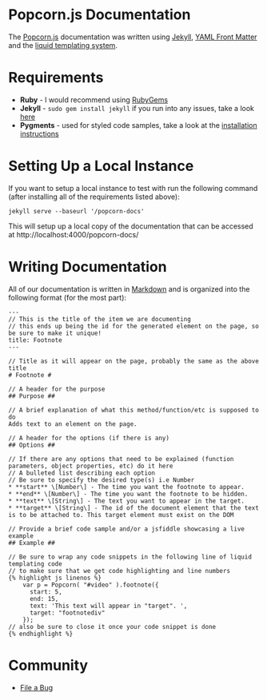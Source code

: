 Popcorn.js Documentation
=====================

The [Popcorn.js](https://github.com/menismu/popcorn-js) documentation was written using [Jekyll](https://github.com/mojombo/jekyll/wiki), [YAML Front Matter](https://github.com/mojombo/jekyll/wiki/YAML-Front-Matter) and the [liquid templating system](https://github.com/mojombo/jekyll/wiki/Template-Data).

Requirements
===========

* **Ruby** - I would recommend using [RubyGems](https://guides.rubygems.org/what-is-a-gem/)
* **Jekyll** - `sudo gem install jekyll` if you run into any issues, take a look [here](https://github.com/mojombo/jekyll/wiki/Install)
* **Pygments** - used for styled code samples, take a look at the [installation instructions](http://pygments.org/download/)

Setting Up a Local Instance
===========================

If you want to setup a local instance to test with run the following command (after installing all of the requirements listed above):

`jekyll serve --baseurl '/popcorn-docs'`

This will setup up a local copy of the documentation that can be accessed at http://localhost:4000/popcorn-docs/

Writing Documentation
=====================

All of our documentation is written in [Markdown](http://daringfireball.net/projects/markdown/syntax#p) and is organized into the following format (for the most part):

    ---
    // This is the title of the item we are documenting
    // this ends up being the id for the generated element on the page, so be sure to make it unique!
    title: Footnote
    ---

    // Title as it will appear on the page, probably the same as the above title
    # Footnote #

    // A header for the purpose
    ## Purpose ##

    // A brief explanation of what this method/function/etc is supposed to do
    Adds text to an element on the page.

    // A header for the options (if there is any)
    ## Options ##

    // If there are any options that need to be explained (function parameters, object properties, etc) do it here
    // A bulleted list describing each option
    // Be sure to specify the desired type(s) i.e Number
    * **start** \[Number\] - The time you want the footnote to appear.
    * **end** \[Number\] - The time you want the footnote to be hidden.
    * **text** \[String\] - The text you want to appear in the target.
    * **target** \[String\] - The id of the document element that the text is to be attached to. This target element must exist on the DOM

    // Provide a brief code sample and/or a jsfiddle showcasing a live example
    ## Example ##

    // Be sure to wrap any code snippets in the following line of liquid templating code
    // to make sure that we get code highlighting and line numbers
    {% highlight js linenos %}
        var p = Popcorn( "#video" ).footnote({
          start: 5,
          end: 15,
          text: 'This text will appear in "target". ',
          target: "footnotediv"
        });
    // also be sure to close it once your code snippet is done
    {% endhighlight %}

Community
==========

* [File a Bug](https://github.com/menismu/popcorn-js/issues)

